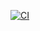 [![CI](https://github.com/nidhigupta2311/C_Mini_Project_LTTS/actions/workflows/main.yml/badge.svg)](https://github.com/nidhigupta2311/C_Mini_Project_LTTS/actions/workflows/main.yml)
